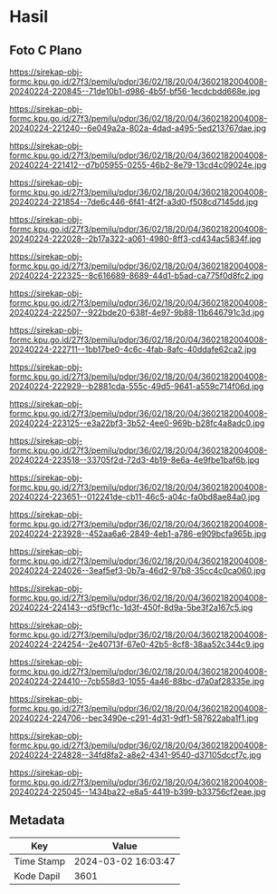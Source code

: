 # Hasil

## Foto C Plano

https://sirekap-obj-formc.kpu.go.id/27f3/pemilu/pdpr/36/02/18/20/04/3602182004008-20240224-220845--71de10b1-d986-4b5f-bf56-1ecdcbdd668e.jpg

https://sirekap-obj-formc.kpu.go.id/27f3/pemilu/pdpr/36/02/18/20/04/3602182004008-20240224-221240--6e049a2a-802a-4dad-a495-5ed213767dae.jpg

https://sirekap-obj-formc.kpu.go.id/27f3/pemilu/pdpr/36/02/18/20/04/3602182004008-20240224-221412--d7b05955-0255-46b2-8e79-13cd4c09024e.jpg

https://sirekap-obj-formc.kpu.go.id/27f3/pemilu/pdpr/36/02/18/20/04/3602182004008-20240224-221854--7de6c446-6f41-4f2f-a3d0-f508cd7145dd.jpg

https://sirekap-obj-formc.kpu.go.id/27f3/pemilu/pdpr/36/02/18/20/04/3602182004008-20240224-222028--2b17a322-a061-4980-8ff3-cd434ac5834f.jpg

https://sirekap-obj-formc.kpu.go.id/27f3/pemilu/pdpr/36/02/18/20/04/3602182004008-20240224-222325--8c616689-8689-44d1-b5ad-ca775f0d8fc2.jpg

https://sirekap-obj-formc.kpu.go.id/27f3/pemilu/pdpr/36/02/18/20/04/3602182004008-20240224-222507--922bde20-638f-4e97-9b88-11b646791c3d.jpg

https://sirekap-obj-formc.kpu.go.id/27f3/pemilu/pdpr/36/02/18/20/04/3602182004008-20240224-222711--1bb17be0-4c6c-4fab-8afc-40ddafe62ca2.jpg

https://sirekap-obj-formc.kpu.go.id/27f3/pemilu/pdpr/36/02/18/20/04/3602182004008-20240224-222929--b2881cda-555c-49d5-9641-a559c714f06d.jpg

https://sirekap-obj-formc.kpu.go.id/27f3/pemilu/pdpr/36/02/18/20/04/3602182004008-20240224-223125--e3a22bf3-3b52-4ee0-969b-b28fc4a8adc0.jpg

https://sirekap-obj-formc.kpu.go.id/27f3/pemilu/pdpr/36/02/18/20/04/3602182004008-20240224-223518--33705f2d-72d3-4b19-8e6a-4e9fbe1baf6b.jpg

https://sirekap-obj-formc.kpu.go.id/27f3/pemilu/pdpr/36/02/18/20/04/3602182004008-20240224-223651--012241de-cb11-46c5-a04c-fa0bd8ae84a0.jpg

https://sirekap-obj-formc.kpu.go.id/27f3/pemilu/pdpr/36/02/18/20/04/3602182004008-20240224-223928--452aa6a6-2849-4eb1-a786-e909bcfa965b.jpg

https://sirekap-obj-formc.kpu.go.id/27f3/pemilu/pdpr/36/02/18/20/04/3602182004008-20240224-224026--3eaf5ef3-0b7a-46d2-97b8-35cc4c0ca060.jpg

https://sirekap-obj-formc.kpu.go.id/27f3/pemilu/pdpr/36/02/18/20/04/3602182004008-20240224-224143--d5f9cf1c-1d3f-450f-8d9a-5be3f2a167c5.jpg

https://sirekap-obj-formc.kpu.go.id/27f3/pemilu/pdpr/36/02/18/20/04/3602182004008-20240224-224254--2e40713f-67e0-42b5-8cf8-38aa52c344c9.jpg

https://sirekap-obj-formc.kpu.go.id/27f3/pemilu/pdpr/36/02/18/20/04/3602182004008-20240224-224410--7cb558d3-1055-4a46-88bc-d7a0af28335e.jpg

https://sirekap-obj-formc.kpu.go.id/27f3/pemilu/pdpr/36/02/18/20/04/3602182004008-20240224-224706--bec3490e-c291-4d31-9df1-587622aba1f1.jpg

https://sirekap-obj-formc.kpu.go.id/27f3/pemilu/pdpr/36/02/18/20/04/3602182004008-20240224-224828--34fd8fa2-a8e2-4341-9540-d37105dccf7c.jpg

https://sirekap-obj-formc.kpu.go.id/27f3/pemilu/pdpr/36/02/18/20/04/3602182004008-20240224-225045--1434ba22-e8a5-4419-b399-b33756cf2eae.jpg


## Metadata

| Key        | Value               |
| ---------- | ------------------- |
| Time Stamp | 2024-03-02 16:03:47 |
| Kode Dapil | 3601                |



